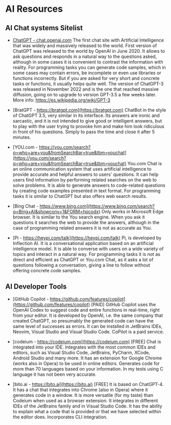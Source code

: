 # AI Resources

## AI Chat systems Sitelist 

* [ChatGPT - chat.openai.com](chat.openai.com)
  The first chat site with Artificial Intelligence that was widely and massively released to the world. First version of ChatGPT was released to the world by OpenAI in June 2020.
  It allows to ask questions and responds in a natural way to the questions asked, although in some cases it is convenient to contrast the information with reality. For programming tasks you can generate code samples, which in some cases may contain errors, be incomplete or even use libraries or functions incorrectly. But if you are asked for very short and concrete tasks or functions, it usually helps quite well.
  The version of ChatGPT-3 was released in November 2022 and is the one that reached massive diffusion, going on to upgrade to version GPT-3.5 a few weeks later.
  More info: https://es.wikipedia.org/wiki/GPT-3 

* [BratGPT - https://bratgpt.com](https://bratgpt.com)
  ChatBot in the style of ChatGPT 3.5, very similar in its interface. Its answers are ironic and sarcastic, and it is not intended to give good or intelligent answers, but to play with the user trying to provoke him and make him look ridiculous in front of his questions. Simply to pass the time and close it after 5 minutes.

* [YOU.com - https://you.com/search?q=who+are+you&fromSearchBar=true&tbm=youchat](https://you.com/search?q=who+are+you&fromSearchBar=true&tbm=youchat)
  You.com Chat is an online communication system that uses artificial intelligence to provide accurate and helpful answers to users' questions. It can help users find information by performing related searches on the web to solve problems. It is able to generate answers to code-related questions by creating code examples presented in text format. For programming tasks it is similar to ChatGPT but also offers web search results. 

* [Bing Chat - https://www.bing.com](https://www.bing.com/search?q=Bing+AI&showconv=1&FORM=hpcodx)
  Only works in Microsoft Edge browser. It is similar to the You search engine. When you ask it questions it searches the web to provide the answers, although in the case of programming related answers it is not as accurate as You.

* [Pi - https://heypi.com/talk](https://heypi.com/talk)
  Pi, is developed by Inflection AI. It is a conversational application based on an artificial intelligence model. It is able to converse with users on a wide variety of topics and interact in a natural way. For programming tasks it is not as direct and efficient as ChatGPT or You.com Chat, as it asks a lot of questions following a conversation, giving a line to follow without offering concrete code samples.



## AI Developer Tools

* [GitHub Copilot - https://github.com/features/copilot](https://github.com/features/copilot) [PAID]
  GitHub Copilot uses the OpenAI Codex to suggest code and entire functions in real-time, right from your editor.
  It is developed by OpenAI, i.e. the same company that created ChatGPT, so presumably the generated code can have the same level of successes as errors.
  It can be installed in JetBrains IDEs, Neovim, Visual Studio and Visual Studio Code. CoPilot is a paid service.
  
* [codeium - https://codeium.com](https://codeium.com) [FREE] 
  Chat is integrated into your IDE. Integrates with the most common IDEs and editors, such as Visual Studio Code, JetBrains, PyCharm, XCode, Android Studio and many more. It has an extension for Google Chrome (works also in Opera) to be used in online editors.
  Generates code for more than 70 languages based on your information. In my tests using C language it has not been very accurate.


* [bito.ai - https://bito.ai](https://bito.ai) [FREE]
  It is based on ChatGPT-4. It has a chat that integrates into Chrome (also in Opera) where it generates code in a window. It is more versatile (for my taste) than Codeium when used as a browser extension. It integrates in different IDEs of the JetBrains family and in Visual Studio Code. It has the ability to explain what a code that is provided or that we have selected within the editor does. Incorporates CLI integration.



